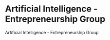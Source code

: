 # Artificial Intelligence - Entrepreneurship Group

Artificial Intelligence - Entrepreneurship Group

